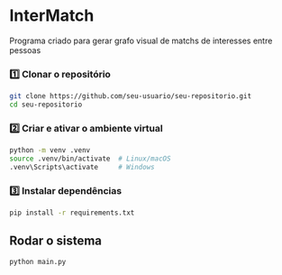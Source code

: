 # InterMatch
Programa criado para gerar grafo visual de matchs de interesses entre pessoas

### **1️⃣ Clonar o repositório**  
```sh
git clone https://github.com/seu-usuario/seu-repositorio.git
cd seu-repositorio
```

### **2️⃣ Criar e ativar o ambiente virtual**  
```sh
python -m venv .venv
source .venv/bin/activate  # Linux/macOS
.venv\Scripts\activate     # Windows
```

### **3️⃣ Instalar dependências**  
```sh
pip install -r requirements.txt
```

## **Rodar o sistema**  
```sh
python main.py
```
